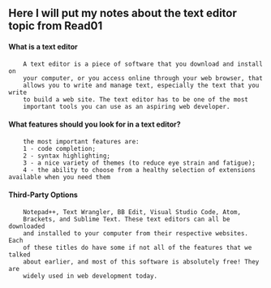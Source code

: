 ## Here I will put my notes about the text editor topic from Read01

#### What is a text editor
        A text editor is a piece of software that you download and install on
        your computer, or you access online through your web browser, that
        allows you to write and manage text, especially the text that you write
        to build a web site. The text editor has to be one of the most
        important tools you can use as an aspiring web developer.
#### What features should you look for in a text editor?
        the most important features are: 
        1 - code completion; 
        2 - syntax highlighting;
        3 - a nice variety of themes (to reduce eye strain and fatigue);
        4 - the ability to choose from a healthy selection of extensions available when you need them

#### Third-Party Options
        Notepad++, Text Wrangler, BB Edit, Visual Studio Code, Atom,
        Brackets, and Sublime Text. These text editors can all be downloaded
        and installed to your computer from their respective websites. Each
        of these titles do have some if not all of the features that we talked
        about earlier, and most of this software is absolutely free! They are
        widely used in web development today.